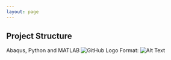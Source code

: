 ```yaml
---
layout: page
---
```

## Project Structure
Abaqus, Python and MATLAB 
![GitHub Logo](/gip1819/overviewmk1.png)
Format: ![Alt Text](url)

